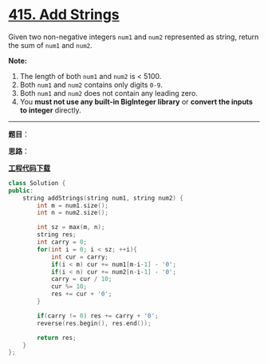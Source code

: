 # [415. Add Strings](https://leetcode.com/problems/add-strings/)

Given two non-negative integers `num1` and `num2` represented as string, return the sum of `num1` and `num2`.

**Note:**

1. The length of both `num1` and `num2` is < 5100.
2. Both `num1` and `num2` contains only digits `0-9`.
3. Both `num1` and `num2` does not contain any leading zero.
4. You **must not use any built-in BigInteger library** or **convert the inputs to integer** directly.

-----

**题目**：

**思路**：

[**工程代码下载**](https://github.com/shenkh/leetcode)

```cpp
class Solution {
public:
    string addStrings(string num1, string num2) {
        int m = num1.size();
        int n = num2.size();

        int sz = max(m, n);
        string res;
        int carry = 0;
        for(int i = 0; i < sz; ++i){
            int cur = carry;
            if(i < m) cur += num1[m-i-1] - '0';
            if(i < n) cur += num2[n-i-1] - '0';
            carry = cur / 10;
            cur %= 10;
            res += cur + '0';
        }

        if(carry != 0) res += carry + '0';
        reverse(res.begin(), res.end());

        return res;
    }
};
```
